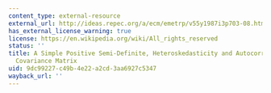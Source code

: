 ```yaml
---
content_type: external-resource
external_url: http://ideas.repec.org/a/ecm/emetrp/v55y1987i3p703-08.html
has_external_license_warning: true
license: https://en.wikipedia.org/wiki/All_rights_reserved
status: ''
title: A Simple Positive Semi-Definite, Heteroskedasticity and Autocorrelation Consistent
  Covariance Matrix
uid: 9dc99227-c49b-4e22-a2cd-3aa6927c5347
wayback_url: ''
---
```

